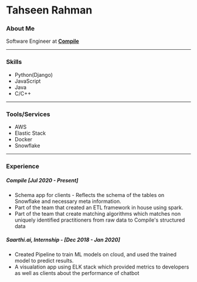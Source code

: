 # Tahseen Rahman

### About Me

Software Engineer at **[Compile](compile.com)**

***

### Skills
- Python(Django)
- JavaScript
- Java
- C/C++

***

### Tools/Services
- AWS
- Elastic Stack
- Docker
- Snowflake

***

### Experience
##### Compile [Jul 2020 - Present]
- Schema app for clients - Reflects the schema of the tables on Snowflake and necessary meta information.
- Part of the team that created an ETL framework in house using spark.
- Part of the team that create matching algorithms which matches non uniquely identified practitioners from raw data to Compile's structured data

##### Saarthi.ai, Internship - [Dec 2018 - Jan 2020]
- Created Pipeline to train ML models on cloud, and used the trained model to predict results.
- A visualation app using ELK stack which provided metrics to developers as well as clients about the performance of chatbot
